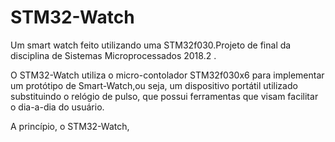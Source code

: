 # STM32-Watch
Um smart watch feito utilizando uma STM32f030.Projeto de final da disciplina de Sistemas Microprocessados 2018.2 .

O STM32-Watch utiliza o micro-contolador STM32f030x6 para implementar um protótipo de Smart-Watch,ou seja, um dispositivo portátil utilizado substituindo o relógio de pulso, que possui ferramentas que visam facilitar o dia-a-dia do usuário.

A princípio, o STM32-Watch,
